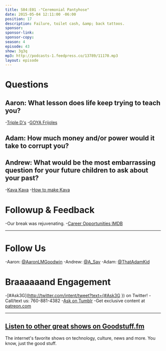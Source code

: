 ```yaml
---
title: S04:E01 -"Ceremonial Pantyhose"
date: 2015-05-04 12:11:00 -06:00
position: 17
description: Failure, toilet cash, &amp; back tattoos.
sponsor: 
sponsor-link: 
sponsor-copy: 
season: 4
episode: 43
show: 3g3q
mp3: http://podcasts-1.feedpress.co/13789/11170.mp3
layout: episode
---
```


# Questions

## Aaron: What lesson does life keep trying to teach you?
-[Triple D's](https://youtu.be/KC1mh9s3_g4)
-[GOYA Frijoles](http://www.goya.com/english/recipes/frijoles-refritos)

## Adam: How much money and/or power would it take to corrupt you?

## Andrew: What would be the most embarrassing question for your future children to ask about your past?
-[Kava Kava](http://en.wikipedia.org/wiki/Kava)
-[How to make Kava](http://www.wikihow.com/Make-Kava)

# Followup &amp; Feedback
-Our break was rejuvenating.
-[Career Opportunities IMDB](http://www.imdb.com/title/tt0101545/)

***

# Follow Us
-Aaron: [@AaronLMGoodwin](http://twitter.com/aaronlmgoodwin)
-Andrew: [@A_Sav](http://twitter.com/a_sav)
-Adam: [@ThatAdamKid](http://twitter.com/thatadamkid)

# Braaaaaand Engagement
-[#Ask3G](http://twitter.com/intent/tweet?text={#Ask3G }) on Twitter!
-Call/text us: 760-881-4382
-[Ask on Tumblr](http://3g3q.co/ask)
-Get exclusive content at [patreon.com](http://www.patreon.com/3g3q)

***

## [Listen to other great shows on Goodstuff.fm](http://goodstuff.fm/)
The internet's favorite shows on technology, culture, news and more. You know, just the good stuff.
